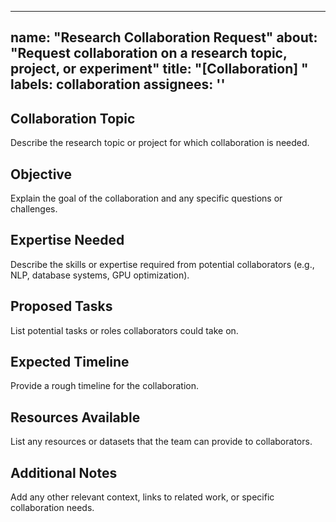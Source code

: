 ______________________________________________________________________

## name: "Research Collaboration Request" about: "Request collaboration on a research topic, project, or experiment" title: "[Collaboration] " labels: collaboration assignees: ''

## Collaboration Topic

Describe the research topic or project for which collaboration is needed.

## Objective

Explain the goal of the collaboration and any specific questions or challenges.

## Expertise Needed

Describe the skills or expertise required from potential collaborators (e.g., NLP, database systems,
GPU optimization).

## Proposed Tasks

List potential tasks or roles collaborators could take on.

## Expected Timeline

Provide a rough timeline for the collaboration.

## Resources Available

List any resources or datasets that the team can provide to collaborators.

## Additional Notes

Add any other relevant context, links to related work, or specific collaboration needs.
